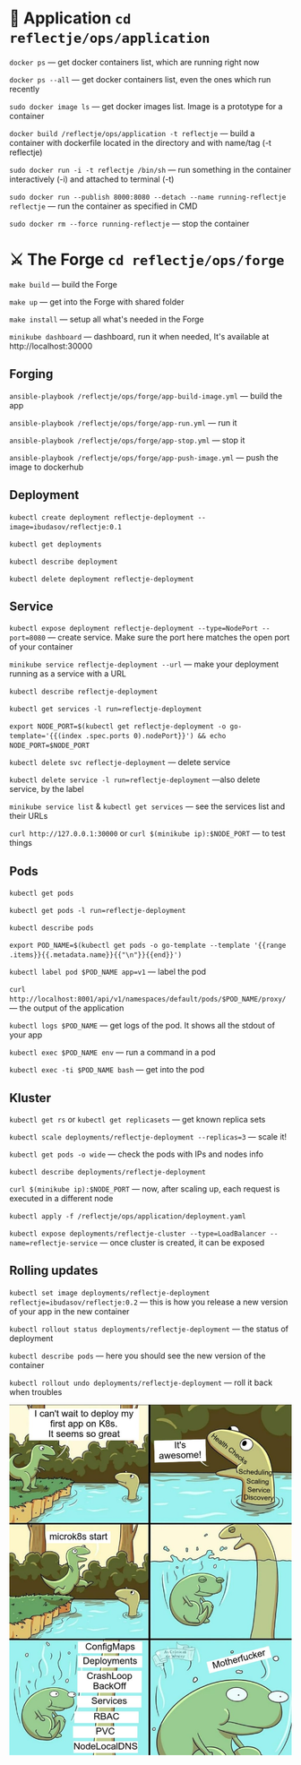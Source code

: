 # 🎯 Application `cd reflectje/ops/application`

`docker ps` — get docker containers list, which are running right now

`docker ps --all` — get docker containers list, even the ones which run recently

`sudo docker image ls` — get docker images list. Image is a prototype for a container

`docker build /reflectje/ops/application -t reflectje` — build a container with dockerfile located in the directory and with name/tag (-t reflectje)

`sudo docker run -i -t reflectje /bin/sh` — run something in the container interactively (-i) and attached to terminal (-t)

`sudo docker run --publish 8000:8080 --detach --name running-reflectje reflectje` — run the container as specified in CMD

`sudo docker rm --force running-reflectje` — stop the container

# ⚔️ The Forge `cd reflectje/ops/forge`

`make build` — build the Forge

`make up` — get into the Forge with shared folder

`make install` — setup all what's needed in the Forge

`minikube dashboard` — dashboard, run it when needed, It's available at http://localhost:30000

## Forging

`ansible-playbook /reflectje/ops/forge/app-build-image.yml` — build the app

`ansible-playbook /reflectje/ops/forge/app-run.yml` — run it

`ansible-playbook /reflectje/ops/forge/app-stop.yml` — stop it

`ansible-playbook /reflectje/ops/forge/app-push-image.yml` — push the image to dockerhub

## Deployment

`kubectl create deployment reflectje-deployment --image=ibudasov/reflectje:0.1`

`kubectl get deployments`

`kubectl describe deployment`

`kubectl delete deployment reflectje-deployment`

## Service

`kubectl expose deployment reflectje-deployment --type=NodePort --port=8080` — create service. Make sure the port here matches the open port of your container

`minikube service reflectje-deployment --url` — make your deployment running as a service with a URL

`kubectl describe reflectje-deployment`

`kubectl get services -l run=reflectje-deployment`

`export NODE_PORT=$(kubectl get reflectje-deployment -o go-template='{{(index .spec.ports 0).nodePort}}') && echo NODE_PORT=$NODE_PORT`

`kubectl delete svc reflectje-deployment`  — delete service

`kubectl delete service -l run=reflectje-deployment` —also delete service, by the label 

`minikube service list` & `kubectl get services` — see the services list and their URLs

`curl http://127.0.0.1:30000` or `curl $(minikube ip):$NODE_PORT` — to test things

## Pods

`kubectl get pods`

`kubectl get pods -l run=reflectje-deployment`

`kubectl describe pods`

`export POD_NAME=$(kubectl get pods -o go-template --template '{{range .items}}{{.metadata.name}}{{"\n"}}{{end}}')`

`kubectl label pod $POD_NAME app=v1` — label the pod

`curl http://localhost:8001/api/v1/namespaces/default/pods/$POD_NAME/proxy/` — the output of the application

`kubectl logs $POD_NAME` — get logs of the pod. It shows all the stdout of your app

`kubectl exec $POD_NAME env` — run a command in a pod

`kubectl exec -ti $POD_NAME bash` — get into the pod

## Kluster

`kubectl get rs` or `kubectl get replicasets` — get known replica sets

`kubectl scale deployments/reflectje-deployment --replicas=3` — scale it!

`kubectl get pods -o wide` — check the pods with IPs and nodes info

`kubectl describe deployments/reflectje-deployment`

`curl $(minikube ip):$NODE_PORT` — now, after scaling up, each request is executed in a different node

`kubectl apply -f /reflectje/ops/application/deployment.yaml`

`kubectl expose deployments/reflectje-cluster --type=LoadBalancer --name=reflectje-service` — once cluster is created, it can be exposed

## Rolling updates

`kubectl set image deployments/reflectje-deployment reflectje=ibudasov/reflectje:0.2` — this is how you release a new version of your app in the new container

`kubectl rollout status deployments/reflectje-deployment` — the status of deployment

`kubectl describe pods` — here you should see the new version of the container

`kubectl rollout undo deployments/reflectje-deployment` — roll it back when troubles

![this is my life](k8s.jpg)